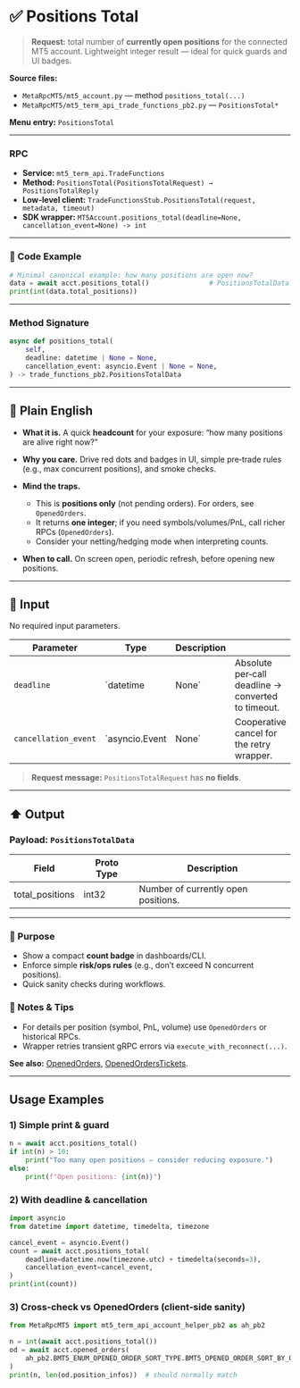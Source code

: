 # ✅ Positions Total

> **Request:** total number of **currently open positions** for the connected MT5 account.
> Lightweight integer result — ideal for quick guards and UI badges.

**Source files:**

* `MetaRpcMT5/mt5_account.py` — method `positions_total(...)`
* `MetaRpcMT5/mt5_term_api_trade_functions_pb2.py` — `PositionsTotal*`

**Menu entry:** `PositionsTotal`

---

### RPC

* **Service:** `mt5_term_api.TradeFunctions`
* **Method:** `PositionsTotal(PositionsTotalRequest) → PositionsTotalReply`
* **Low-level client:** `TradeFunctionsStub.PositionsTotal(request, metadata, timeout)`
* **SDK wrapper:** `MT5Account.positions_total(deadline=None, cancellation_event=None) -> int`

---

### 🔗 Code Example

```python
# Minimal canonical example: how many positions are open now?
data = await acct.positions_total()               # PositionsTotalData
print(int(data.total_positions))

```

---

### Method Signature

```python
async def positions_total(
    self,
    deadline: datetime | None = None,
    cancellation_event: asyncio.Event | None = None,
) -> trade_functions_pb2.PositionsTotalData
```

---

## 💬 Plain English

* **What it is.** A quick **headcount** for your exposure: “how many positions are alive right now?”
* **Why you care.** Drive red dots and badges in UI, simple pre‑trade rules (e.g., max concurrent positions), and smoke checks.
* **Mind the traps.**

  * This is **positions only** (not pending orders). For orders, see `OpenedOrders`.
  * It returns **one integer**; if you need symbols/volumes/PnL, call richer RPCs (`OpenedOrders`).
  * Consider your netting/hedging mode when interpreting counts.
* **When to call.** On screen open, periodic refresh, before opening new positions.

---

## 🔽 Input

No required input parameters.

| Parameter            | Type            | Description |                                                    |
| -------------------- | --------------- | ----------- | -------------------------------------------------- |
| `deadline`           | \`datetime      | None\`      | Absolute per‑call deadline → converted to timeout. |
| `cancellation_event` | \`asyncio.Event | None\`      | Cooperative cancel for the retry wrapper.          |

> **Request message:** `PositionsTotalRequest` has **no fields**.

---

## ⬆️ Output

### Payload: `PositionsTotalData`

| Field   | Proto Type | Description                         |
| ------- | ---------- | ----------------------------------- |
| total_positions | int32 | Number of currently open positions. |


---

### 🎯 Purpose

* Show a compact **count badge** in dashboards/CLI.
* Enforce simple **risk/ops rules** (e.g., don’t exceed N concurrent positions).
* Quick sanity checks during workflows.

### 🧩 Notes & Tips

* For details per position (symbol, PnL, volume) use `OpenedOrders` or historical RPCs.
* Wrapper retries transient gRPC errors via `execute_with_reconnect(...)`.

**See also:** [OpenedOrders](../Orders_Positions_History/opened_orders.md), [OpenedOrdersTickets](../Orders_Positions_History/opened_orders_tickets.md).


---

## Usage Examples

### 1) Simple print & guard

```python
n = await acct.positions_total()
if int(n) > 10:
    print("Too many open positions — consider reducing exposure.")
else:
    print(f"Open positions: {int(n)}")
```

### 2) With deadline & cancellation

```python
import asyncio
from datetime import datetime, timedelta, timezone

cancel_event = asyncio.Event()
count = await acct.positions_total(
    deadline=datetime.now(timezone.utc) + timedelta(seconds=3),
    cancellation_event=cancel_event,
)
print(int(count))
```

### 3) Cross‑check vs OpenedOrders (client‑side sanity)

```python
from MetaRpcMT5 import mt5_term_api_account_helper_pb2 as ah_pb2

n = int(await acct.positions_total())
od = await acct.opened_orders(
    ah_pb2.BMT5_ENUM_OPENED_ORDER_SORT_TYPE.BMT5_OPENED_ORDER_SORT_BY_OPEN_TIME_ASC
)
print(n, len(od.position_infos))  # should normally match
```
